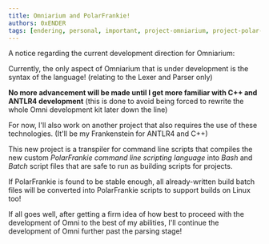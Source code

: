 ```yaml
---
title: Omniarium and PolarFrankie!
authors: 0xENDER
tags: [endering, personal, important, project-omniarium, project-polar-frankie]
---
```


A notice regarding the current development direction for Omniarium:

<!-- truncate -->

Currently, the only aspect of Omniarium that is under development is the syntax of the language!
(relating to the Lexer and Parser only)

**No more advancement will be made until I get more familiar with C++ and ANTLR4 development**
(this is done to avoid being forced to rewrite the whole Omni development kit later down the line)

For now, I'll also work on another project that also requires the use of these technologies.
(It'll be my Frankenstein for ANTLR4 and C++)

This new project is a transpiler for command line scripts that compiles the new custom *PolarFrankie command line
scripting language* into *Bash* and *Batch* script files that are safe to run as building scripts for projects.

If PolarFrankie is found to be stable enough, all already-written build batch files will be converted into PolarFrankie
scripts to support builds on Linux too!

If all goes well, after getting a firm idea of how best to proceed with the development of Omni to the best of my
abilities, I'll continue the development of Omni further past the parsing stage!
